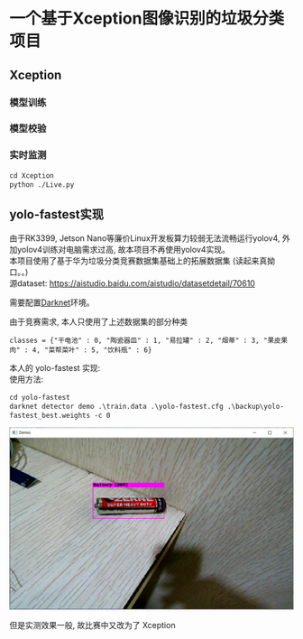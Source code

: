 # 一个基于Xception图像识别的垃圾分类项目

## Xception
### 模型训练

### 模型校验

### 实时监测
```
cd Xception
python ./Live.py
```


## yolo-fastest实现
由于RK3399, Jetson Nano等廉价Linux开发板算力较弱无法流畅运行yolov4, 外加yolov4训练对电脑需求过高, 故本项目不再使用yolov4实现。  
本项目使用了基于华为垃圾分类竞赛数据集基础上的拓展数据集 (读起来真拗口。。)  
源dataset: https://aistudio.baidu.com/aistudio/datasetdetail/70610  

需要配置[Darknet](https://github.com/AlexeyAB/darknet)环境。  

由于竞赛需求, 本人只使用了上述数据集的部分种类  
```
classes = {"干电池" : 0, "陶瓷器皿" : 1, "易拉罐" : 2, "烟蒂" : 3, "果皮果肉" : 4, "菜帮菜叶" : 5, "饮料瓶" : 6}
```

本人的 yolo-fastest 实现:  
使用方法:  
```
cd yolo-fastest
darknet detector demo .\train.data .\yolo-fastest.cfg .\backup\yolo-fastest_best.weights -c 0
```
![](./yolo-fastest/test.png)

但是实测效果一般, 故比赛中又改为了 Xception


